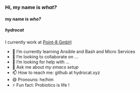 ### Hi, my name is _what?_ 
#### my name is _who?_
##### hydrocat

I currently work at [Point-8 GmbH](https://point-8.de/)

- 🌱 I’m currently learning Ansible and Bash and Micro Services
- 👯 I’m looking to collaborate on ...
- 🤔 I’m looking for help with ...
- 💬 Ask me about _my emacs setup_
- 📫 How to reach me: github at hydrocat.xyz
- 😄 Pronouns: he/him
- ⚡ Fun fact: Probiotics is life !


